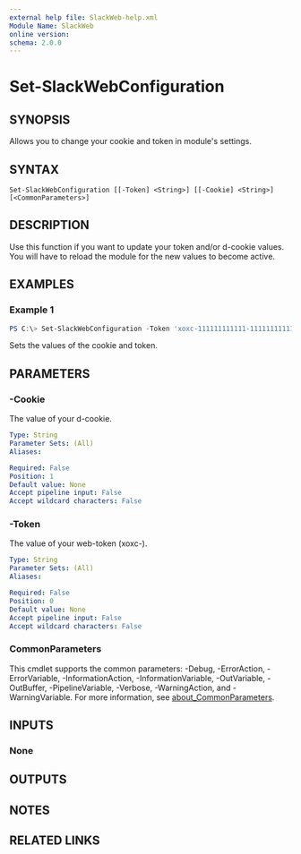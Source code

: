 ```yaml
---
external help file: SlackWeb-help.xml
Module Name: SlackWeb
online version:
schema: 2.0.0
---
```


# Set-SlackWebConfiguration

## SYNOPSIS
Allows you to change your cookie and token in module's settings.

## SYNTAX

```
Set-SlackWebConfiguration [[-Token] <String>] [[-Cookie] <String>] [<CommonParameters>]
```

## DESCRIPTION
Use this function if you want to update your token and/or d-cookie values.
You will have to reload the module for the new values to become active.

## EXAMPLES

### Example 1
```powershell
PS C:\> Set-SlackWebConfiguration -Token 'xoxc-111111111111-111111111111-1111111111111-aaaaaaaaaaaaaaaaaaaaaaaaaaaaaaaaaaaaaaaaaaaaaaaaaaaaaaaaaaaaaaaa' -Cookie 'zJYZLiEmWCDwf1UK2Rd7MAFOesSaGVuH86on0vgPQhTXcBlkpyN3x49bjtqr5Ili54uEJRskqyM7A6FInHgUKo93pC2GSP1LVZ8f0vwDcNxadtrmWeTYBQOzbXhjTkhyzi4SLXHjY9REMGfeCQpnoAstdV0xbBc723ZOwgP8qKNav5l6IrDJW1FmUu'
```

Sets the values of the cookie and token.

## PARAMETERS

### -Cookie
The value of your d-cookie.

```yaml
Type: String
Parameter Sets: (All)
Aliases:

Required: False
Position: 1
Default value: None
Accept pipeline input: False
Accept wildcard characters: False
```

### -Token
The value of your web-token (xoxc-).

```yaml
Type: String
Parameter Sets: (All)
Aliases:

Required: False
Position: 0
Default value: None
Accept pipeline input: False
Accept wildcard characters: False
```

### CommonParameters
This cmdlet supports the common parameters: -Debug, -ErrorAction, -ErrorVariable, -InformationAction, -InformationVariable, -OutVariable, -OutBuffer, -PipelineVariable, -Verbose, -WarningAction, and -WarningVariable. For more information, see [about_CommonParameters](http://go.microsoft.com/fwlink/?LinkID=113216).

## INPUTS

### None

## OUTPUTS

## NOTES

## RELATED LINKS
